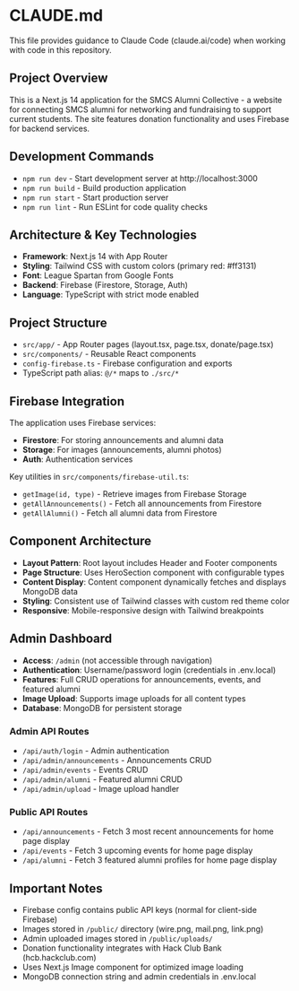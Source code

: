 # CLAUDE.md

This file provides guidance to Claude Code (claude.ai/code) when working with code in this repository.

## Project Overview

This is a Next.js 14 application for the SMCS Alumni Collective - a website for connecting SMCS alumni for networking and fundraising to support current students. The site features donation functionality and uses Firebase for backend services.

## Development Commands

- `npm run dev` - Start development server at http://localhost:3000
- `npm run build` - Build production application 
- `npm run start` - Start production server
- `npm run lint` - Run ESLint for code quality checks

## Architecture & Key Technologies

- **Framework**: Next.js 14 with App Router
- **Styling**: Tailwind CSS with custom colors (primary red: #ff3131)
- **Font**: League Spartan from Google Fonts
- **Backend**: Firebase (Firestore, Storage, Auth)
- **Language**: TypeScript with strict mode enabled

## Project Structure

- `src/app/` - App Router pages (layout.tsx, page.tsx, donate/page.tsx)
- `src/components/` - Reusable React components
- `config-firebase.ts` - Firebase configuration and exports
- TypeScript path alias: `@/*` maps to `./src/*`

## Firebase Integration

The application uses Firebase services:
- **Firestore**: For storing announcements and alumni data
- **Storage**: For images (announcements, alumni photos)
- **Auth**: Authentication services

Key utilities in `src/components/firebase-util.ts`:
- `getImage(id, type)` - Retrieve images from Firebase Storage
- `getAllAnnouncements()` - Fetch all announcements from Firestore
- `getAllAlumni()` - Fetch all alumni data from Firestore

## Component Architecture

- **Layout Pattern**: Root layout includes Header and Footer components
- **Page Structure**: Uses HeroSection component with configurable types
- **Content Display**: Content component dynamically fetches and displays MongoDB data
- **Styling**: Consistent use of Tailwind classes with custom red theme color
- **Responsive**: Mobile-responsive design with Tailwind breakpoints

## Admin Dashboard

- **Access**: `/admin` (not accessible through navigation)
- **Authentication**: Username/password login (credentials in .env.local)
- **Features**: Full CRUD operations for announcements, events, and featured alumni
- **Image Upload**: Supports image uploads for all content types
- **Database**: MongoDB for persistent storage

### Admin API Routes
- `/api/auth/login` - Admin authentication
- `/api/admin/announcements` - Announcements CRUD
- `/api/admin/events` - Events CRUD
- `/api/admin/alumni` - Featured alumni CRUD
- `/api/admin/upload` - Image upload handler

### Public API Routes
- `/api/announcements` - Fetch 3 most recent announcements for home page display
- `/api/events` - Fetch 3 upcoming events for home page display
- `/api/alumni` - Fetch 3 featured alumni profiles for home page display

## Important Notes

- Firebase config contains public API keys (normal for client-side Firebase)
- Images stored in `/public/` directory (wire.png, mail.png, link.png)
- Admin uploaded images stored in `/public/uploads/`
- Donation functionality integrates with Hack Club Bank (hcb.hackclub.com)
- Uses Next.js Image component for optimized image loading
- MongoDB connection string and admin credentials in .env.local